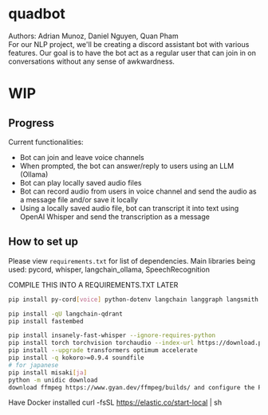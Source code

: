 # quadbot
Authors: Adrian Munoz, Daniel Nguyen, Quan Pham \
For our NLP project, we'll be creating a discord assistant bot with various features. Our goal is to have the bot act as a regular user that can join in on conversations without any sense of awkwardness.

# WIP
## Progress
Current functionalities:
* Bot can join and leave voice channels
* When prompted, the bot can answer/reply to users using an LLM (Ollama)
* Bot can play locally saved audio files
* Bot can record audio from users in voice channel and send the audio as a message file and/or save it locally
* Using a locally saved audio file, bot can transcript it into text using OpenAI Whisper and send the transcription as a message

## How to set up
Please view `requirements.txt` for list of dependencies.
Main libraries being used: pycord, whisper, langchain_ollama, SpeechRecognition


COMPILE THIS INTO A REQUIREMENTS.TXT LATER

```bash
pip install py-cord[voice] python-dotenv langchain langgraph langsmith langchain_ollama langchain-text-splitters langchain-community langchain_elasticsearch

pip install -qU langchain-qdrant
pip install fastembed

pip install insanely-fast-whisper --ignore-requires-python
pip install torch torchvision torchaudio --index-url https://download.pytorch.org/whl/cu121
pip install --upgrade transformers optimum accelerate
pip install -q kokoro>=0.9.4 soundfile
# for japanese
pip install misaki[ja]
python -m unidic download
download ffmpeg https://www.gyan.dev/ffmpeg/builds/ and configure the PATH variable to /bin
```

Have Docker installed
curl -fsSL https://elastic.co/start-local | sh

